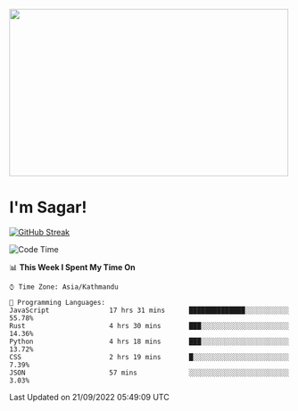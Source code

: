 
<img src="https://media.giphy.com/media/3ornk57KwDXf81rjWM/giphy.gif" width="500" height="300" frameBorder="0" class="giphy-embed" allowFullScreen></img>

#   I'm Sagar!
[![GitHub Streak](https://github-readme-streak-stats.herokuapp.com/?user=sgr2848)](https://git.io/streak-stats)
<!--START_SECTION:waka-->
![Code Time](http://img.shields.io/badge/Code%20Time-2%2C843%20hrs%2044%20mins-blue)

📊 **This Week I Spent My Time On** 

```text
⌚︎ Time Zone: Asia/Kathmandu

💬 Programming Languages: 
JavaScript               17 hrs 31 mins      ██████████████░░░░░░░░░░░   55.78% 
Rust                     4 hrs 30 mins       ███░░░░░░░░░░░░░░░░░░░░░░   14.36% 
Python                   4 hrs 18 mins       ███░░░░░░░░░░░░░░░░░░░░░░   13.72% 
CSS                      2 hrs 19 mins       █░░░░░░░░░░░░░░░░░░░░░░░░   7.39% 
JSON                     57 mins             ░░░░░░░░░░░░░░░░░░░░░░░░░   3.03%

```


 Last Updated on 21/09/2022 05:49:09 UTC
<!--END_SECTION:waka-->
